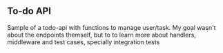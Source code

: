 ## To-do API

Sample of a todo-api with functions to manage user/task. My goal wasn't about the endpoints themself, but to to learn more about handlers, middleware and test cases, specially integration tests